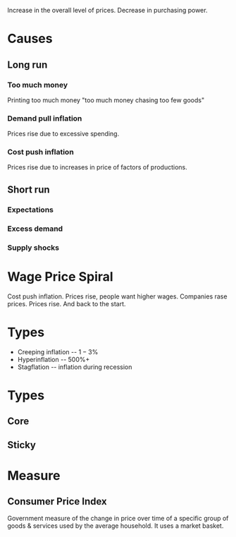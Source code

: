 Increase in the overall level of prices. Decrease in purchasing power.
# Causes 
## Long run
### Too much money
Printing too much money
"too much money chasing too few goods"
### Demand pull inflation
Prices rise due to excessive spending. 
### Cost push inflation
Prices rise due to increases in price of factors of productions.

## Short run
### Expectations

### Excess demand

### Supply shocks

# Wage Price Spiral 
Cost push inflation. Prices rise, people want higher wages. Companies rase prices. Prices rise. And back to the start.

# Types
- Creeping inflation -- $1-3\%$ 
- Hyperinflation -- $500\%+$ 
- Stagflation -- inflation during recession

# Types
## Core

## Sticky

# Measure
## Consumer Price Index
Government measure of the change in price over time of a specific group of goods & services used by the average household.
It uses a market basket.

